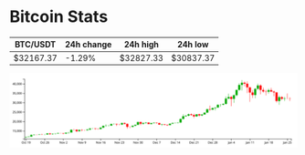 # Bitcoin Stats

BTC/USDT|24h change|24h high|24h low|
|---|---|---|---|
|$32167.37|-1.29%|$32827.33|$30837.37|

<img src="./chart.svg">
